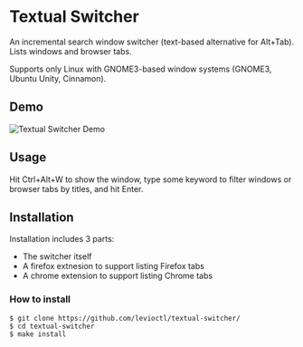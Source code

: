# Textual Switcher

An incremental search window switcher (text-based alternative for Alt+Tab). Lists windows and browser tabs.

Supports only Linux with GNOME3-based window systems (GNOME3, Ubuntu Unity, Cinnamon).

## Demo
![Textual Switcher Demo](demo.gif)

## Usage
Hit Ctrl+Alt+W to show the window, type some keyword to filter windows or browser tabs by titles, and hit Enter.

## Installation

Installation includes 3 parts:
* The switcher itself
* A firefox extnesion to support listing Firefox tabs
* A chrome extension to support listing Chrome tabs

### How to install
```
$ git clone https://github.com/levioctl/textual-switcher/
$ cd textual-switcher
$ make install
```
